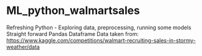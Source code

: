 # ML_python_walmartsales
Refreshing Python - Exploring data, preprocessing, running some models
Straight forward Pandas Dataframe 
Data taken from:
https://www.kaggle.com/competitions/walmart-recruiting-sales-in-stormy-weather/data

